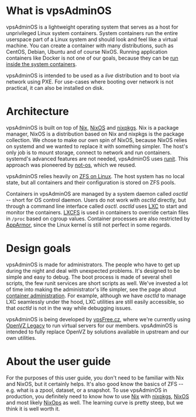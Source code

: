 # What is vpsAdminOS
vpsAdminOS is a lightweight operating system that serves as a host 
for unprivileged Linux system containers. System containers run the entire
userspace part of a Linux system and should look and feel like a virtual
machine. You can create a container with many distributions, such as CentOS,
Debian, Ubuntu and of course NixOS. Running application containers like Docker
is not one of our goals, because they can be
[run inside the system containers](../services/docker.md).

vpsAdminOS is intended to be used as a *live* distribution and to boot via
network using PXE. For use-cases where booting over network is not practical, it
can also be installed on disk.

# Architecture
vpsAdminOS is built on top of [Nix], [NixOS] and [nixpkgs]. Nix is a package
manager, NixOS is a distribution based on Nix and nixpkgs is the package
collection. We chose to make our own spin of NixOS, because NixOS relies on
systemd and we wanted to replace it with something simpler. The host's
only job is to mount storage, connect to network and run containers. systemd's
advanced features are not needed, vpsAdminOS uses [runit]. This approach was
pioneered by [not-os], which we reused.

vpsAdminOS relies heavily on [ZFS on Linux]. The host system has no local
state, but all containers and their configuration is stored on ZFS pools.

Containers in vpsAdminOS are managed by a system daemon called *osctld* --
short for OS control daemon. Users do not work with *osctld* directly, but
through a command line interface called *osctl*. *osctld* uses [LXC] to start
and monitor the containers. [LXCFS] is used in containers to override certain
files in `/proc` based on cgroup values. Container processes are also restricted
by [AppArmor], since the Linux kernel is still not perfect in some regards.

# Design goals
vpsAdminOS is made for administrators. The people who have to get up during the
night and deal with unexpected problems. It's designed to be simple and easy to
debug. The boot process is made of several shell scripts, the few runit services
are short scripts as well. We've invested a lot of time into making
the administrator's life simpler, see the page about
[container administration](../containers/administration.md). For example, although
we have *osctld* to manage LXC seamlessly under the hood, LXC utilities are
still easily accessible, so that *osctld* is not in the way while debugging
issues.

vpsAdminOS is being developed by [vpsFree.cz], where we're currently using
[OpenVZ Legacy] to run virtual servers for our members. vpsAdminOS is intended
to fully replace OpenVZ by solutions available in upstream and our own utilities.

# About the user guide
For the purposes of this user guide, you don't need to be familiar with Nix
and NixOS, but it certainly helps. It's also good know the basics of ZFS -- e.g.
what is a zpool, dataset, or a snapshot. To use vpsAdminOS in production, you
definitely need to know how to use [Nix] with [nixpkgs], [NixOS] and most likely
[NixOps] as well. The learning curve is pretty steep, but we think it is well
worth it.

[Nix]: https://nixos.org/nix/
[NixOs]: https://nixos.org/
[nixpkgs]: https://nixos.org/nixpkgs/
[NixOps]: https://nixos.org/nixops/
[runit]: http://smarden.org/runit/
[not-os]: https://github.com/cleverca22/not-os
[ZFS on Linux]: http://zfsonlinux.org
[LXC]: https://linuxcontainers.org/lxc/
[LXCFS]: https://linuxcontainers.org/lxcfs/
[AppArmor]: https://en.wikipedia.org/wiki/AppArmor
[vpsFree.cz]: https://vpsfree.org
[OpenVZ Legacy]: https://wiki.openvz.org/Main_Page
